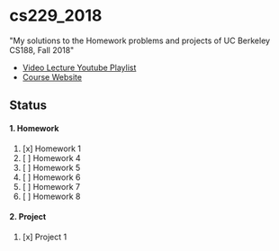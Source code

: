 # cs229_2018
"My solutions to the Homework problems and projects of UC Berkeley CS188, Fall 2018"

- [Video Lecture Youtube Playlist](https://www.youtube.com/playlist?list=PLsOUugYMBBJENfZ3XAToMsg44W7LeUVhF)
- [Course Website](https://inst.eecs.berkeley.edu/~cs188/fa18/)

## Status
#### 1. Homework
1. [x] Homework 1
2. [ ] Homework 4
3. [ ] Homework 5
4. [ ] Homework 6
5. [ ] Homework 7
6. [ ] Homework 8
#### 2. Project
1. [x] Project 1
